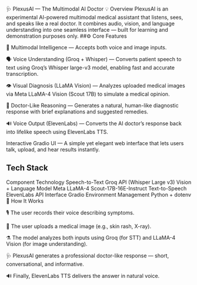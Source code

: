 🩺 PlexusAI — The Multimodal AI Doctor
💡 Overview
PlexusAI is an experimental AI-powered multimodal medical assistant that listens, sees, and speaks like a real doctor.
It combines audio, vision, and language understanding into one seamless interface — built for learning and demonstration purposes only.
##⚙️ Core Features


🧠 Multimodal Intelligence — Accepts both voice and image inputs.


🗣️ Voice Understanding (Groq + Whisper) — Converts patient speech to text using Groq’s Whisper large-v3 model, enabling fast and accurate transcription.


👁️ Visual Diagnosis (LLaMA Vision) — Analyzes uploaded medical images via Meta LLaMA-4 Vision (Scout 17B) to simulate a medical opinion.


🧏 Doctor-Like Reasoning — Generates a natural, human-like diagnostic response with brief explanations and suggested remedies.


🔊 Voice Output (ElevenLabs) — Converts the AI doctor’s response back into lifelike speech using ElevenLabs TTS.


Interactive Gradio UI — A simple yet elegant web interface that lets users talk, upload, and hear results instantly.



## Tech Stack
Component	Technology
Speech-to-Text	Groq API (Whisper Large v3)
Vision + Language Model	Meta LLaMA-4 Scout-17B-16E-Instruct
Text-to-Speech	ElevenLabs API
Interface	Gradio
Environment Management	Python + dotenv
🚀 How It Works



🎙️ The user records their voice describing symptoms.

🩻 The user uploads a medical image (e.g., skin rash, X-ray).

⚗️ The model analyzes both inputs using Groq (for STT) and LLaMA-4 Vision (for image understanding).

🩺 PlexusAI generates a professional doctor-like response — short, conversational, and informative.

🔊 Finally, ElevenLabs TTS delivers the answer in natural voice.
